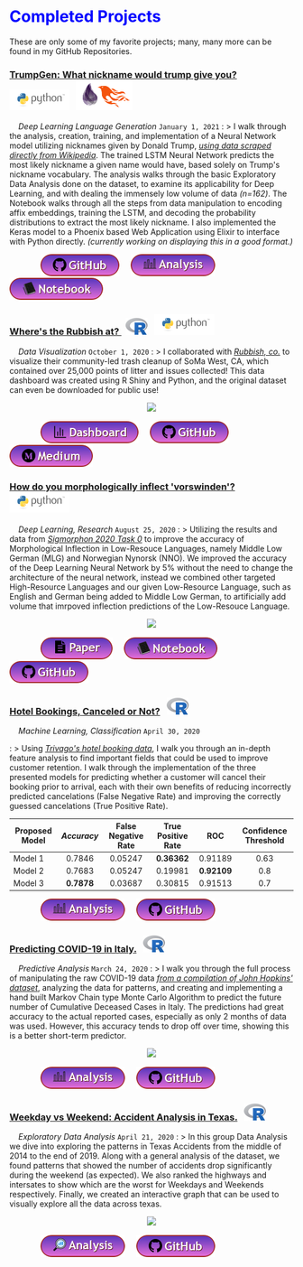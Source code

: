 # <span style="color:blue">Completed Projects</span>

These are only some of my favorite projects; many, many more can be found in my GitHub Repositories.

<!-- trump nickname generator -->

<!-- title -->

### <a href="https://github.com/Alexander-Kahanek/trump_nickname_gen" title="GitHub Repository" target="_blank">TrumpGen: What nickname would trump give you?</a> &nbsp; ![image](/assets/icons/rsz_python-logo.png) &nbsp; ![image](/assets/icons/elixir-phoenix-logo.png)

<!-- body text -->

&nbsp; &nbsp; _Deep Learning Language Generation_ `January 1, 2021`
: > I walk through the analysis, creation, training, and implementation of a Neural Network model utilizing nicknames given by Donald Trump, <a href="https://en.wikipedia.org/wiki/List_of_nicknames_used_by_Donald_Trump" title="trump nickname data source" target="_blank">_using data scraped directly from Wikipedia_</a>. The trained LSTM Neural Network predicts the most likely nickname a given name would have, based solely on Trump's nickname vocabulary. The analysis walks through the basic Exploratory Data Analysis done on the dataset, to examine its applicability for Deep Learning, and with dealing the immensely low volume of data _(n=162)_. The Notebook walks through all the steps from data manipulation to encoding affix embeddings, training the LSTM, and decoding the probability distributions to extract the most likely nickname. I also implemented the Keras model to a Phoenix based Web Application using Elixir to interface with Python directly. _(currently working on displaying this in a good format.)_

<!-- image -->

<!-- buttons -->

&nbsp; &nbsp; &nbsp; &nbsp; &nbsp; &nbsp; &nbsp; <a href="https://github.com/Alexander-Kahanek/trump_nickname_gen" target="_blank"><img src="b.github.png" /></a> &nbsp; &nbsp; <a href="https://github.com/Alexander-Kahanek/trump_nickname_gen/blob/main/1_intial_analysis.ipynb" target="_blank"><img src="b.analysis.png" /></a> &nbsp; &nbsp; <a href="https://github.com/Alexander-Kahanek/trump_nickname_gen/blob/main/3_word.nn.gen.ipynb" target="_blank"><img src="b.notebook.png" /></a> 

<!--- Rubbish Dashboard project --->

<!-- title -->

### <a href="https://github.com/Alexander-Kahanek/Rubbish_Clustering" title="GitHub Repository" target="_blank">Where's the Rubbish at? </a> &nbsp; ![image](/assets/icons/rsz_1rsz_1rsz_619px-r_logosvg.png) &nbsp; ![image](/assets/icons/rsz_python-logo.png)

<!-- body text -->

&nbsp; &nbsp; _Data Visualization_ `October 1, 2020`
: > I collaborated with <a href="https://www.rubbish.love/" title="Rubbish Website" target="_blank">_Rubbish, co._</a> to visualize their community-led trash cleanup of SoMa West, CA, which contained over 25,000 points of litter and issues collected! This data dashboard was created using R Shiny and Python, and the original dataset can even be downloaded for public use!

<!-- image -->
<p align="center"><img src="https://alexander-kahanek.github.io/assets/img/dashboard-img.png"></p>

<!-- buttons -->

&nbsp; &nbsp; &nbsp; &nbsp; &nbsp; &nbsp; &nbsp; <a href="https://rubbishlove.shinyapps.io/dashboard/" target="_blank"><img src="b.dashboard.png" /></a> &nbsp; &nbsp; <a href="https://github.com/Alexander-Kahanek/SoMa_Dashboard" target="_blank"><img src="b.github.png" /></a> &nbsp; &nbsp; <a href="https://medium.com/rubbish-love/a-litter-dashboard-for-soma-west-a18643b19d6a" target="_blank"><img src="b.medium.png" /></a>







<!-- Low-Resource Language Morphological Inflection -->

<!-- title -->

### <a href="https://github.com/foltaProject/folta/tree/master/morphology_training_gml-nno" title="GitHub Repository" target="_blank">How do you morphologically inflect 'vorswinden'?</a> &nbsp; ![image](/assets/icons/rsz_python-logo.png)

<!-- body text -->

&nbsp; &nbsp; _Deep Learning, Research_ `August 25, 2020`
: > Utilizing the results and data from <a href="https://sigmorphon.github.io/sharedtasks/2020/task0/" title="GitHub Repository" target="_blank">_Sigmorphon 2020 Task 0_</a> to improve the accuracy of Morphological Inflection in Low-Resouce Languages, namely Middle Low German (MLG) and Norwegian Nynorsk (NNO). We improved the accuracy of the Deep Learning Neural Network by 5% without the need to change the architecture of the neural network, instead we combined other targeted High-Resource Languages and our given Low-Resource Language, such as English and German being added to Middle Low German, to artificially add volume that imrpoved inflection predictions of the Low-Resouce Language.





<!-- image -->

<p align="center"><img src="https://alexander-kahanek.github.io/assets/img/morphological_inflection.png"></p>

<!-- buttons -->

&nbsp; &nbsp; &nbsp; &nbsp; &nbsp; &nbsp; &nbsp; <a href="https://github.com/foltaProject/folta/blob/master/morphology_training_gml-nno/data_augmentation_paper.pdf" target="_blank"><img src="b.paper.png" /></a> &nbsp; &nbsp; <a href="https://github.com/foltaProject/folta/blob/master/morphology_training_gml-nno/neural-transducer_modifications/lemma.analysis.ipynb" target="_blank"><img src="b.notebook.png" /></a> &nbsp; &nbsp; <a href="https://github.com/foltaProject/folta/tree/master/morphology_training_gml-nno" target="_blank"><img src="b.github.png" /></a> &nbsp; &nbsp;










<!--- trivago ML project --->

<!-- title -->

### <a href="hotel.html" title="Finished Product" target="_blank">Hotel Bookings, Canceled or Not?</a> &nbsp; ![image](/assets/icons/rsz_1rsz_1rsz_619px-r_logosvg.png)

<!-- body text -->

&nbsp; &nbsp; _Machine Learning, Classification_ `April 30, 2020`

: > Using <a href="https://github.com/rfordatascience/tidytuesday/blob/master/data/2020/2020-02-11/readme.md" title="Dataset Repository" target="_blank">_Trivago's hotel booking data_</a>, I walk you through an in-depth feature analysis to find important fields that could be used to improve customer retention. I walk through the implementation of the three presented models for predicting whether a customer will cancel their booking prior to arrival, each with their own benefits of reducing incorrectly predicted cancelations (False Negative Rate) and improving the correctly guessed cancelations (True Positive Rate).





<!-- Results Table -->

| Proposed Model | **_Accuracy_** | **False Negative Rate** | **True Positive Rate** | **ROC** | **Confidence Threshold** |
|---|:---:|:---:|:---:|:---:|:---:|
| Model 1   | 0.7846      | 0.05247  | **0.36362**  | 0.91189     | 0.63 |
| Model 2   | 0.7683      | 0.05247  | 0.19981      | **0.92109** | 0.8  |
| Model 3   | **0.7878**  | 0.03687  | 0.30815      | 0.91513     | 0.7  |



<!-- | Measurement   | Model 1  | Model 2  | Model 3  |
|---|:---:|:---:|:---:|:---:|:---:|
| **_Accuracy_**  |0.7846  | 0.7683  | **0.7878**  |
| **False Negative Rate**  | 0.05247  | **0.01623**  | 0.03687  |
| **True Positive Rate**   | **0.36362**  | 0.19981  | 0.30815  |
| **ROC**  |  0.91189   | **0.92109**  | 0.91513  |
| **Confidence Threshold**  |  0.63  | 0.8  | 0.7  | -->


<!-- buttons -->

&nbsp; &nbsp; &nbsp; &nbsp; &nbsp; &nbsp; &nbsp; <a href="hotel.html" target="_blank"><img src="b.analysis.png" /></a> &nbsp; &nbsp; <a href="https://github.com/Alexander-Kahanek/Trivago_Classification" target="_blank"><img src="b.github.png" /></a>











<!--- covid monte carlo project --->

<!-- title -->

### <a href="covid.html" title="Finished Product" target="_blank">Predicting COVID-19 in Italy.</a> &nbsp; ![image](/assets/icons/rsz_1rsz_1rsz_619px-r_logosvg.png)

<!-- body text -->

&nbsp; &nbsp; _Predictive Analysis_ `March 24, 2020`
: > I walk you through the full process of manipulating the raw COVID-19 data <a href="https://data.humdata.org/dataset/novel-coronavirus-2019-ncov-cases" title="the data source" target="_blank">_from a compilation of John Hopkins' dataset_</a>, analyzing the data for patterns, and creating and implementing a hand built Markov Chain type Monte Carlo Algorithm to predict the future number of Cumulative Deceased Cases in Italy. The predictions had great accuracy to the actual reported cases, especially as only 2 months of data was used. However, this accuracy tends to drop off over time, showing this is a better short-term predictor.

<!-- : > This project uses the COVID-19 data to create and implement a hand built Markov Chain type Monte Carlo Algorithm to predict the future number of Cumulative Deceased Cases in Italy, as well as take an in-depth analysis of Italys' Deceased Cases. -->

<!-- image -->

<p align="center"><img src="https://alexander-kahanek.github.io/assets/img/italy_covid_graphs.png"></p>


<!-- buttons -->

&nbsp; &nbsp; &nbsp; &nbsp; &nbsp; &nbsp; &nbsp; <a href="covid.html" target="_blank"><img src="b.analysis.png" /></a> &nbsp; &nbsp; <a href="https://github.com/Alexander-Kahanek/COVID_Monte_Carlo" target="_blank"><img src="b.github.png" /></a>












<!--- traffic analysis project --->

<!-- title -->

### <a href="accidents.html" title="Finished Product" target="_blank">Weekday vs Weekend: Accident Analysis in Texas.</a> &nbsp; ![image](/assets/icons/rsz_1rsz_1rsz_619px-r_logosvg.png)

<!-- body text -->

&nbsp; &nbsp; _Exploratory Data Analysis_ `April 21, 2020`
: > In this group Data Analysis we dive into exploring the patterns in Texas Accidents from the middle of 2014 to the end of 2019. Along with a general analysis of the dataset, we found patterns that showed the number of accidents drop significantly during the weekend (as expected). We also ranked the highways and intersates to show which are the worst for Weekdays and Weekends respectively. Finally, we created an interactive graph that can be used to visually explore all the data across texas. 

<!-- image -->

<p align="center"><img src="https://alexander-kahanek.github.io/assets/img/accidents-day-week.png"></p>


<!-- buttons -->

&nbsp; &nbsp; &nbsp; &nbsp; &nbsp; &nbsp; &nbsp; <a href="accidents.html" target="_blank"><img src="b.analysis2.png" /></a> &nbsp; &nbsp; <a href="https://github.com/Alexander-Kahanek/TX_Accidents" target="_blank"><img src="b.github.png" /></a>












<!--- world happiness project

### <a href="happiness.html" title="Finished Product" target="_blank">World Happiness Correlations</a> &nbsp; ![image](/assets/icons/rsz_python-logo.png)

&nbsp; &nbsp; _Exploratory Data Analysis_ `March 14, 2020`
: > This project is __my first data analysis__, which is __centered around the use of *Pearsons r*__, __and *r squared*__, to __find *correlations* in Happniness scores__ accross many Countries.

&nbsp; &nbsp; &nbsp; &nbsp; &nbsp; &nbsp; &nbsp; <a href="happiness.html" target="_blank"><img src="button-output.png" /></a> &nbsp; &nbsp; &nbsp; <a href="https://github.com/Alexander-Kahanek/World_Happiness" target="_blank"><img src="button-github.png" /></a>

--->

<!-- ---
# <span style="color:blue">In Progress Projects</span> -->











<!--- covid twitter research project ---!>

<!-- title -->

<!-- ### <a href="https://github.com/Alexander-Kahanek/COVID_Research" title="GitHub Repository" target="_blank">Researching COVID-19 Tweets</a> &nbsp; ![image](/assets/icons/rsz_python-logo.png) -->

<!-- body text -->

<!-- &nbsp; &nbsp; _Natural Language Processing, Research_ `In Progress`
: > This is a research project that is currently in progress. The current work is being constantly updated in my GitHub Repository below. In short, the research is using state-of-the-art pre-trained Natural Language Processing models to analyze the temporal and geospatial sentiment of COVID-19 and CDC guidelines across Twitter in the United States. -->

<!-- buttons -->

<!-- &nbsp; &nbsp; &nbsp; &nbsp; &nbsp; &nbsp; &nbsp; <a href="https://github.com/Alexander-Kahanek/COVID_Research" target="_blank"><img src="b.github.png" /></a> -->
